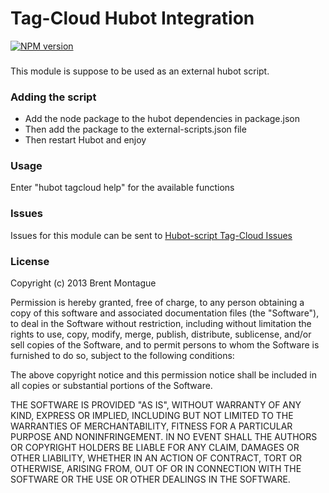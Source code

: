 Tag-Cloud Hubot Integration
=======================

[![NPM version](https://badge.fury.io/js/hubot-scripts-tag-cloud.png)](https://npmjs.org/package/hubot-scripts-tag-cloud)

### 
This module is suppose to be used as an external hubot script.

### Adding the script
* Add the node package to the hubot dependencies in package.json
* Then add the package to the external-scripts.json file
* Then restart Hubot and enjoy

### Usage

Enter "hubot tagcloud help" for the available functions

### Issues

Issues for this module can be sent to [Hubot-script Tag-Cloud Issues](https://github.com/bigbam505/hubot-scripts-tag-cloud/issues)

### License

Copyright (c) 2013 Brent Montague

Permission is hereby granted, free of charge, to any person obtaining a copy of this software and associated documentation files (the "Software"), to deal in the Software without restriction, including without limitation the rights to use, copy, modify, merge, publish, distribute, sublicense, and/or sell copies of the Software, and to permit persons to whom the Software is furnished to do so, subject to the following conditions:

The above copyright notice and this permission notice shall be included in all copies or substantial portions of the Software.

THE SOFTWARE IS PROVIDED "AS IS", WITHOUT WARRANTY OF ANY KIND, EXPRESS OR IMPLIED, INCLUDING BUT NOT LIMITED TO THE WARRANTIES OF MERCHANTABILITY, FITNESS FOR A PARTICULAR PURPOSE AND NONINFRINGEMENT. IN NO EVENT SHALL THE AUTHORS OR COPYRIGHT HOLDERS BE LIABLE FOR ANY CLAIM, DAMAGES OR OTHER LIABILITY, WHETHER IN AN ACTION OF CONTRACT, TORT OR OTHERWISE, ARISING FROM, OUT OF OR IN CONNECTION WITH THE SOFTWARE OR THE USE OR OTHER DEALINGS IN THE SOFTWARE.
